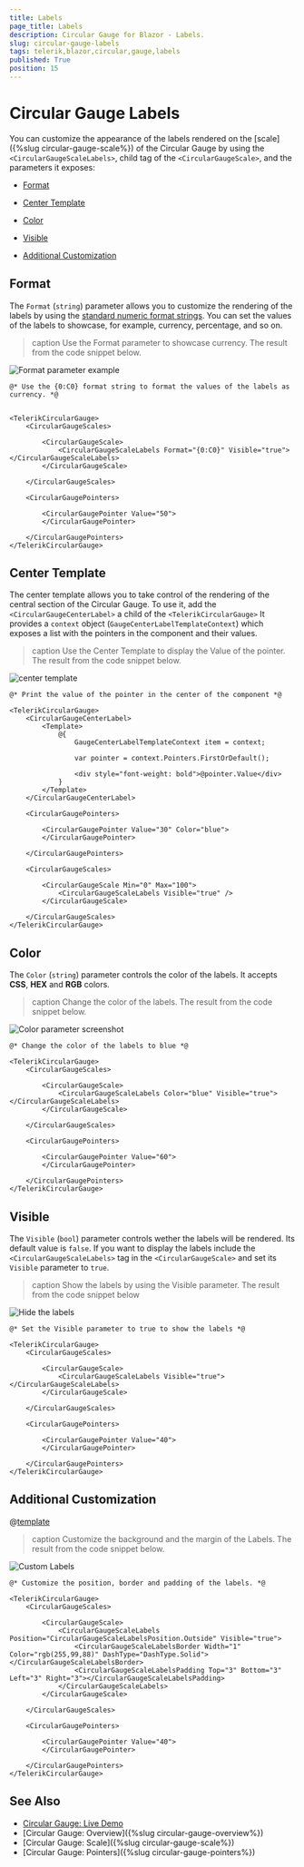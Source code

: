 ```yaml
---
title: Labels
page_title: Labels
description: Circular Gauge for Blazor - Labels.
slug: circular-gauge-labels
tags: telerik,blazor,circular,gauge,labels
published: True
position: 15
---
```


# Circular Gauge Labels

You can customize the appearance of the labels rendered on the [scale]({%slug circular-gauge-scale%}) of the Circular Gauge by using the `<CircularGaugeScaleLabels>`, child tag of the `<CircularGaugeScale>`, and the parameters it exposes:

* [Format](#format)

* [Center Template](#center-template)

* [Color](#color)

* [Visible](#visible)

* [Additional Customization](#additional-customization)

## Format

The `Format` (`string`) parameter allows you to customize the rendering of the labels by using the <a href="https://docs.microsoft.com/en-us/dotnet/standard/base-types/standard-numeric-format-strings" target="_blank">standard numeric format strings</a>. You can set the values of the labels to showcase, for example, currency, percentage, and so on.

>caption Use the Format parameter to showcase currency. The result from the code snippet below.

![Format parameter example](images/format-parameter-labels.png)

````CSHTML
@* Use the {0:C0} format string to format the values of the labels as currency. *@


<TelerikCircularGauge>
    <CircularGaugeScales>

        <CircularGaugeScale>           
            <CircularGaugeScaleLabels Format="{0:C0}" Visible="true"></CircularGaugeScaleLabels>
        </CircularGaugeScale>

    </CircularGaugeScales>

    <CircularGaugePointers>

        <CircularGaugePointer Value="50">
        </CircularGaugePointer>

    </CircularGaugePointers>
</TelerikCircularGauge>
````

## Center Template

The center template allows you to take control of the rendering of the central section of the Circular Gauge. To use it, add the `<CircularGaugeCenterLabel>` a child of the `<TelerikCircularGauge>` It provides a `context` object (`GaugeCenterLabelTemplateContext`) which exposes a list with the pointers in the component and their values.

>caption Use the Center Template to display the Value of the pointer. The result from the code snippet below.

![center template](images/center-template-circular.png)

````CSHTML
@* Print the value of the pointer in the center of the component *@

<TelerikCircularGauge>
    <CircularGaugeCenterLabel>
        <Template>
            @{
                GaugeCenterLabelTemplateContext item = context;

                var pointer = context.Pointers.FirstOrDefault();

                <div style="font-weight: bold">@pointer.Value</div>
            }
        </Template>
    </CircularGaugeCenterLabel>

    <CircularGaugePointers>

        <CircularGaugePointer Value="30" Color="blue">
        </CircularGaugePointer>

    </CircularGaugePointers>

    <CircularGaugeScales>

        <CircularGaugeScale Min="0" Max="100">
            <CircularGaugeScaleLabels Visible="true" />
        </CircularGaugeScale>

    </CircularGaugeScales>
</TelerikCircularGauge>
````

## Color

The `Color` (`string`) parameter controls the color of the labels. It accepts **CSS**, **HEX** and **RGB** colors.

>caption Change the color of the labels. The result from the code snippet below.

![Color parameter screenshot](images/color-parameter-labels.png)

````CSHTML
@* Change the color of the labels to blue *@

<TelerikCircularGauge>
    <CircularGaugeScales>

        <CircularGaugeScale>           
            <CircularGaugeScaleLabels Color="blue" Visible="true"></CircularGaugeScaleLabels>
        </CircularGaugeScale>

    </CircularGaugeScales>

    <CircularGaugePointers>

        <CircularGaugePointer Value="60">
        </CircularGaugePointer>

    </CircularGaugePointers>
</TelerikCircularGauge>
````

## Visible

The `Visible` (`bool`) parameter controls wether the labels will be rendered. Its default value is `false`. If you want to display the labels include the `<CircularGaugeScaleLabels>` tag in the `<CircularGaugeScale>` and set its `Visible` parameter to `true`.

>caption Show the labels by using the Visible parameter. The result from the code snippet below

![Hide the labels](images/visible-parameter-labels.png)

````CSHTML
@* Set the Visible parameter to true to show the labels *@

<TelerikCircularGauge>
    <CircularGaugeScales>

        <CircularGaugeScale>           
            <CircularGaugeScaleLabels Visible="true"></CircularGaugeScaleLabels>
        </CircularGaugeScale>

    </CircularGaugeScales>

    <CircularGaugePointers>

        <CircularGaugePointer Value="40">
        </CircularGaugePointer>

    </CircularGaugePointers>
</TelerikCircularGauge>
````

## Additional Customization

@[template](/_contentTemplates/gauges/additional-customization.md#circular-gauge-additional-customization)

>caption Customize the background and the margin of the Labels. The result from the code snippet below.

![Custom Labels](images/labels-customize.png)

````CSHTML
@* Customize the position, border and padding of the labels. *@

<TelerikCircularGauge>
    <CircularGaugeScales>

        <CircularGaugeScale>
            <CircularGaugeScaleLabels Position="CircularGaugeScaleLabelsPosition.Outside" Visible="true">
                <CircularGaugeScaleLabelsBorder Width="1" Color="rgb(255,99,88)" DashType="DashType.Solid"></CircularGaugeScaleLabelsBorder>
                <CircularGaugeScaleLabelsPadding Top="3" Bottom="3" Left="3" Right="3"></CircularGaugeScaleLabelsPadding>
            </CircularGaugeScaleLabels>
        </CircularGaugeScale>

    </CircularGaugeScales>

    <CircularGaugePointers>

        <CircularGaugePointer Value="40">
        </CircularGaugePointer>

    </CircularGaugePointers>
</TelerikCircularGauge>
````

## See Also

* [Circular Gauge: Live Demo](https://demos.telerik.com/blazor-ui/circular-gauge)
* [Circular Gauge: Overview]({%slug circular-gauge-overview%})
* [Circular Gauge: Scale]({%slug circular-gauge-scale%})
* [Circular Gauge: Pointers]({%slug circular-gauge-pointers%})